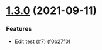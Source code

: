 # [1.3.0](https://github.com/ssergiyenko/semantic-release-flow/compare/v1.2.0...v1.3.0) (2021-09-11)


### Features

* Edit test ([#7](https://github.com/ssergiyenko/semantic-release-flow/issues/7)) ([f0b27f0](https://github.com/ssergiyenko/semantic-release-flow/commit/f0b27f05c16590b0c66b2f376c183c6d80386681))

